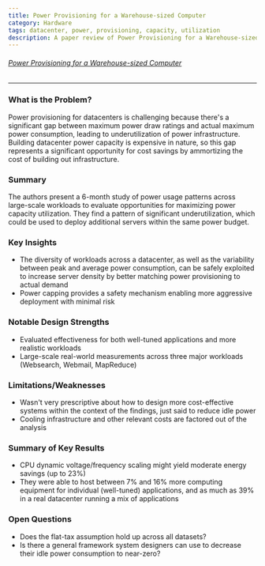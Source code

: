 ```yaml
---
title: Power Provisioning for a Warehouse-sized Computer
category: Hardware
tags: datacenter, power, provisioning, capacity, utilization
description: A paper review of Power Provisioning for a Warehouse-sized Computer
---
```


###### [Power Provisioning for a Warehouse-sized Computer](https://static.googleusercontent.com/media/research.google.com/en//archive/power_provisioning.pdf)

---

### What is the Problem?
Power provisioning for datacenters is challenging because there's a significant gap between maximum power draw ratings and actual maximum power consumption, leading to underutilization of power infrastructure. Building datacenter power capacity is expensive in nature, so this gap represents a significant opportunity for cost savings by ammortizing the cost of building out infrastructure.

### Summary
The authors present a 6-month study of power usage patterns across large-scale workloads to evaluate opportunities for maximizing power capacity utilization.  They find a pattern of significant underutilization, which could be used to deploy additional servers within the same power budget.

### Key Insights

- The diversity of workloads across a datacenter, as well as the variability between peak and average power consumption, can be safely exploited to increase server density by better matching power provisioning to actual demand
- Power capping provides a safety mechanism enabling more aggressive deployment with minimal risk

### Notable Design Strengths
- Evaluated effectiveness for both well-tuned applications and more realistic workloads
- Large-scale real-world measurements across three major workloads (Websearch, Webmail, MapReduce)

### Limitations/Weaknesses

- Wasn't very prescriptive about how to design more cost-effective systems within the context of the findings, just said to reduce idle power
- Cooling infrastructure and other relevant costs are factored out of the analysis

### Summary of Key Results
- CPU dynamic voltage/frequency scaling might yield moderate energy savings (up to 23%)
- They were able to host between 7% and 16% more computing equipment for individual (well-tuned) applications, and as much as 39% in a real datacenter running a mix of applications

### Open Questions
- Does the flat-tax assumption hold up across all datasets?
- Is there a general framework system designers can use to decrease their idle power consumption to near-zero?